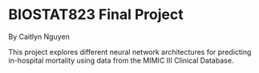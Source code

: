 # BIOSTAT823 Final Project
By Caitlyn Nguyen

This project explores different neural network architectures for predicting in-hospital mortality using data from the MIMIC III Clinical Database.
